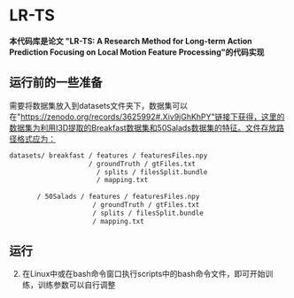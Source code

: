 # LR-TS
**本代码库是论文 "LR-TS: A Research Method for Long-term Action Prediction Focusing on Local Motion Feature Processing"的代码实现**
## 运行前的一些准备

需要将数据集放入到datasets文件夹下，数据集可以在"https://zenodo.org/records/3625992#.Xiv9jGhKhPY"链接下获得，这里的数据集为利用I3D提取的Breakfast数据集和50Salads数据集的特征。文件存放路径格式应为：

   ```txt
   datasets/ breakfast / features / featuresFiles.npy
                       / groundTruth / gtFiles.txt
   					     / splits / filesSplit.bundle
   					     / mapping.txt
   					
   		  / 50Salads / features / featuresFiles.npy
   					    / groundTruth / gtFiles.txt
   					    / splits / filesSplit.bundle
   					    / mapping.txt
   ```
## 运行
2. 在Linux中或在bash命令窗口执行scripts中的bash命令文件，即可开始训练，训练参数可以自行调整
